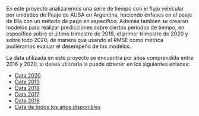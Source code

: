 En este proyecto analizaremos una serie de tiempo con el flujo vehícular por unidades de Peaje de AUSA en Argentina, haciendo énfases en el peaje de Illia con un método de pago en específico. 
Además tambien se crearon modelos para realizar predicciones sobre ciertos periodos de tiempo, en específico sobre el último trimestre de 2019, el primer trimestre de 2020 y sobre todo 2020, de manera que usando el RMSE como métrica pudieramos evaluar el desempeño de los modelos.

La data utilizada en este proyecto se encuentra por años comprendida entre 2016 y 2020, si desea utilizarla la puede obtener en los siguientes enlaces:

- [Data 2020](https://cdn.buenosaires.gob.ar/datosabiertos/datasets/ausa/flujo-vehicular-por-unidades-peaje-ausa/flujo-vehicular-2020.csv)
- [Data 2019](https://cdn.buenosaires.gob.ar/datosabiertos/datasets/flujo-vehicular-por-unidades-de-peaje-ausa/flujo-vehicular-2019.csv)
- [Data 2018](https://cdn.buenosaires.gob.ar/datosabiertos/datasets/flujo-vehicular-por-unidades-de-peaje-ausa/flujo-vehicular-2018.csv)
- [Data 2017](https://cdn.buenosaires.gob.ar/datosabiertos/datasets/flujo-vehicular-por-unidades-de-peaje-ausa/flujo-vehicular-2017.csv)
- [Data 2016](https://cdn.buenosaires.gob.ar/datosabiertos/datasets/flujo-vehicular-por-unidades-de-peaje-ausa/flujo-vehicular-2016.csv)
- [Data de todos los años disponibles](https://data.buenosaires.gob.ar/dataset/flujo-vehicular-por-unidades-peaje-ausa/resource/2a130520-000a-40c3-b6c7-81449dcb7c56)
